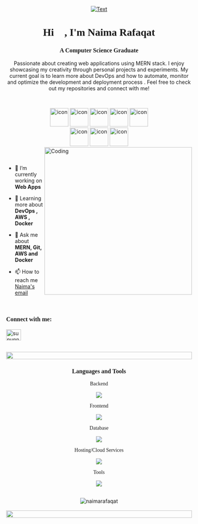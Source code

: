 <!-- fonts -->
<link rel="preconnect" href="https://fonts.googleapis.com">
<link rel="preconnect" href="https://fonts.gstatic.com" crossorigin>
<link href="https://fonts.googleapis.com/css2?family=Anta&family=Nova+Square&display=swap" rel="stylesheet">
<p align="center">
 <a href="https://portfolio-orpin-iota-50.vercel.app"><img src="https://readme-typing-svg.herokuapp.com?font=Architects+Daughter&size=29&duration=1500&pause=1000&color=06A2EA&center=true&vCenter=true&random=false&width=435&lines=Full+stack+web+developer+...;MERN+Stack+Enthusiast+...;Docker+AWS+..." alt="Text" /></a>
</p>
<h1 align="center"
style="font-family: 'Nova Square', cursive;"
>Hi 👋, I'm Naima Rafaqat</h1>
<h3 align="center"
style="font-family: 'Nova Square', cursive;"
>A Computer Science Graduate</h3>
<p align="center">Passionate about creating web applications using MERN stack. I enjoy showcasing my creativity through personal projects and experiments. My current goal is to learn more about DevOps and how to automate, monitor and optimize the development and deployment process . Feel free to check out my repositories and connect with me! </p>
<p align="center"> 
<br>

<div align="center">
  <img src="https://techstack-generator.vercel.app/react-icon.svg" alt="icon" width="50" height="50" />
  <img src="https://techstack-generator.vercel.app/js-icon.svg" alt="icon"width="50" height="50" />
  <img src="https://techstack-generator.vercel.app/ts-icon.svg" alt="icon" width="50" height="50" />
  <img src="https://techstack-generator.vercel.app/java-icon.svg" alt="icon" width="50" height="50" />
  <img src="https://techstack-generator.vercel.app/python-icon.svg" alt="icon" width="50" height="50" />
</div>
<div align="center">
  <img src="https://techstack-generator.vercel.app/docker-icon.svg" alt="icon" width="50" height="50" />
  <img src="https://techstack-generator.vercel.app/prettier-icon.svg" alt="icon" width="50" height="50" />
  <img src="https://techstack-generator.vercel.app/nginx-icon.svg" alt="icon" width="50" height="50" />
</div>

<img align="right" alt="Coding" width="400" src="https://user-images.githubusercontent.com/74038190/229223263-cf2e4b07-2615-4f87-9c38-e37600f8381a.gif">
<br><br>

- 🔭 I’m currently working on **Web Apps**

- 🌱 Learning more about  **DevOps , AWS , Docker**

- 💬 Ask me about **MERN, Git, AWS and Docker**

- 📫 How to reach me [Naima's email](mailto:naimarafaqat@outlook.com)


<br>
<h3 align="left" 
style="font-family: 'Anta'"
>Connect with me:</h3>
<p align="left">
<a href="https://www.linkedin.com/in/naimarafaqat" target="blank"><img align="center" src="https://raw.githubusercontent.com/rahuldkjain/github-profile-readme-generator/master/src/images/icons/Social/linked-in-alt.svg" alt="supunnanayakkara" height="30" width="40" /></a>
</p>
<br>

<img src="https://i.imgur.com/dBaSKWF.gif" height="20" width="100%">
<div align="center">
<h3 align="center" style="font-family: 'Anta', cursive;" width="100vw">Languages and Tools</h3>

<p style="font-family: 'Nova Square'"> 
 Backend
 </p>
<p align="center">
  <a href="https://skillicons.dev">
    <img src="https://skillicons.dev/icons?i=nodejs,java,py,express,nginx" />
  </a>
</p>
<p style="font-family: 'Nova Square'">
 Frontend
 </p>
<p align="center">
  <a href="https://skillicons.dev">
    <img src="https://skillicons.dev/icons?i=ts,js,react,vite,html,css,bootstrap" />
  </a>
</p>

<p style="font-family: 'Nova Square'">
 Database
 </p>
<p align="center">
  <a href="https://skillicons.dev">
    <img src="https://skillicons.dev/icons?i=mongodb,mysql" />
  </a>
</p>

<p style="font-family: 'Nova Square'">
 Hosting/Cloud Services
 </p>
<p align="center">
  <a href="https://skillicons.dev">
    <img src="https://skillicons.dev/icons?i=firebase,vercel" />
  </a>
</p>

 <p style="font-family: 'Nova Square'">
 Tools
 </p>
<p align="center">
  <a href="https://skillicons.dev">
    <img src="https://skillicons.dev/icons?i=git,github,docker,figma,vscode,postman,linux,notion,npm,debian" />
  </a>
</p>

<br/>

<div align="center">
<img align="center" src="https://github-readme-stats.vercel.app/api/top-langs?username=naimarafaqatt&show_icons=true&theme=radical&locale=en&layout=compact" alt="naimarafaqat" />

</div>
<br>
<img src="https://i.imgur.com/dBaSKWF.gif" height="20" width="100%">
<h3 align="left"
style="font-family: 'Anta'"
